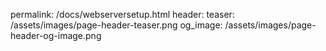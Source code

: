 
permalink: /docs/webserversetup.html
header:
  teaser: /assets/images/page-header-teaser.png
  og_image: /assets/images/page-header-og-image.png
